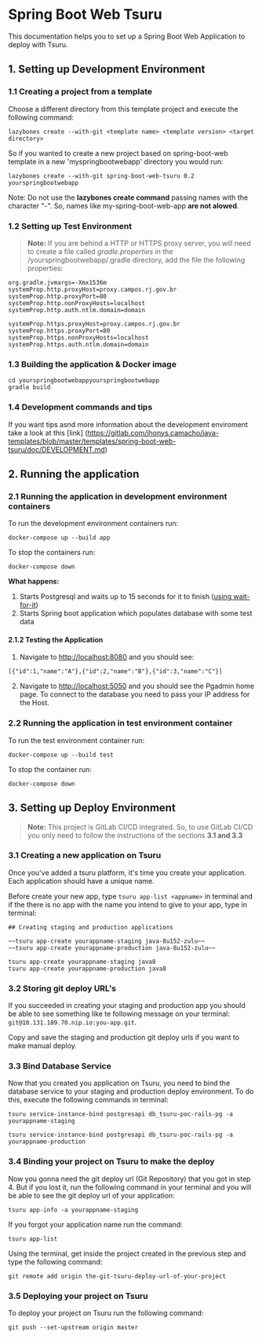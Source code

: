 # Spring Boot Web Tsuru

This documentation helps you to set up a Spring Boot Web Application to deploy with Tsuru.

## 1. Setting up Development Environment

### 1.1 Creating a project from a template

Choose a different directory from this template project and execute the following command:

```
lazybones create --with-git <template name> <template version> <target directory>
```

So if you wanted to create a new project based on spring-boot-web template in a new 'myspringbootwebapp' directory you would run:

```
lazybones create --with-git spring-boot-web-tsuru 0.2 yourspringbootwebapp
```

Note: Do not use the **lazybones create command** passing names with the character "-". So, names like my-spring-boot-web-app **are not alowed**.

### 1.2 Setting up Test Environment

> **Note:** 
If you are behind a HTTP or HTTPS proxy server, you will need to create a file called _gradle.properties_ in the /yourspringbootwebapp/.gradle directory, add the file the following properties:
>

```
org.gradle.jvmargs=-Xmx1536m
systemProp.http.proxyHost=proxy.campos.rj.gov.br
systemProp.http.proxyPort=80
systemProp.http.nonProxyHosts=localhost
systemProp.http.auth.ntlm.domain=domain

systemProp.https.proxyHost=proxy.campos.rj.gov.br
systemProp.https.proxyPort=80
systemProp.https.nonProxyHosts=localhost
systemProp.https.auth.ntlm.domain=domain

```

### 1.3 Building the application & Docker image

```
cd yourspringbootwebappyourspringbootwebapp
gradle build
```

### 1.4 Development commands and tips

If you want tips asnd more information about the development enviroment take a look at this [link]
(https://gitlab.com/jhonys.camacho/java-templates/blob/master/templates/spring-boot-web-tsuru/doc/DEVELOPMENT.md)

## 2. Running the application

### 2.1 Running the application in development environment containers

To run the development environment containers run:

```
docker-compose up --build app
```

To stop the containers run:

```
docker-compose down
```

**What happens:**

1. Starts Postgresql and waits up to 15 seconds for it to finish ([using wait-for-it](https://github.com/vishnubob/wait-for-it))
2. Starts Spring boot application which populates database with some test data

#### 2.1.2 Testing the Application

1. Navigate to <http://localhost:8080> and you should see:

```
[{"id":1,"name":"A"},{"id":2,"name":"B"},{"id":3,"name":"C"}]
```
2. Navigate to <http://localhost:5050> and you should see the Pgadmin home page. To connect to the database you need to pass your IP address for the Host.

### 2.2 Running the application in test environment container

To run the test environment container run:

```
docker-compose up --build test
```

To stop the container run:

```
docker-compose down
```

## 3. Setting up Deploy Environment

> **Note:** 
This project is GitLab CI/CD integrated. So, to use GitLab CI/CD you only need to follow the instructions of the sections **3.1 and 3.3**
>

### 3.1 Creating a new application on Tsuru

Once you've added a tsuru platform, it's time you create your application. Each application should have a unique name.

Before create your new app, type `tsuru app-list <appname>` in terminal and if the there is no app with the name you intend to give to your app, type in terminal: 

```
## Creating staging and production applications

~~tsuru app-create yourappname-staging java-8u152-zulu~~
~~tsuru app-create yourappname-production java-8u152-zulu~~

tsuru app-create yourappname-staging java8
tsuru app-create yourappname-production java8
```

### 3.2 Storing git deploy URL's

If you succeeded in creating your staging and production app you should be able to see something like te following message on your terminal: `git@10.131.189.70.nip.io:you-app.git`.

Copy and save the staging and production git deploy urls if you want to make manual deploy.

### 3.3 Bind Database Service

Now that you created you application on Tsuru, you need to bind the database service to your staging and production deploy environment. To do this, execute the following commands in terminal: 

```
tsuru service-instance-bind postgresapi db_tsuru-poc-rails-pg -a yourappname-staging

tsuru service-instance-bind postgresapi db_tsuru-poc-rails-pg -a yourappname-production
```

### 3.4 Binding your project on Tsuru to make the deploy 

Now you gonna need the git deploy url (Git Repository) that you got in step 4. But if you lost it, run the following command in your terminal and you will be able to see the git deploy url of your application:

```
tsuru app-info -a yourappname-staging
```

 If you forgot your application name run the command:

```
tsuru app-list
```

Using the terminal, get inside the project created in the previous step and type the following command: 

```
git remote add origin the-git-tsuru-deploy-url-of-your-project
```

### 3.5 Deploying your project on Tsuru

To deploy your project on Tsuru run the following command:

```
git push --set-upstream origin master
```